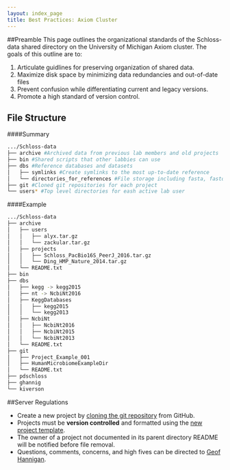 ```yaml
---
layout: index_page
title: Best Practices: Axiom Cluster
---
```


##Preamble
This page outlines the organizational standards of the Schloss-data shared directory on the University of Michigan Axiom cluster. The goals of this outline are to:

1. Articulate guidlines for preserving organization of shared data.
2. Maximize disk space by minimizing data redundancies and out-of-date files
3. Prevent confusion while differentiating current and legacy versions.
4. Promote a high standard of version control.

## File Structure
####Summary
```bash
.../Schloss-data
├── archive #Archived data from previous lab members and old projects
├── bin #Shared scripts that other labbies can use
├── dbs #Reference databases and datasets
│   ├── symlinks #Create symlinks to the most up-to-date reference
│   └── directories_for_references #File storage including fasta, fastq, blastdb
├── git #Cloned git repositories for each project
└── users* #Top level directories for eash active lab user
```
####Example
```bash
.../Schloss-data
├── archive
│   ├── users
│   │   ├── alyx.tar.gz
│   │   └── zackular.tar.gz
│   ├── projects
│   │   ├── Schloss_PacBio16S_PeerJ_2016.tar.gz
│   │   └── Ding_HMP_Nature_2014.tar.gz
│   └── README.txt
├── bin
├── dbs
│   ├── kegg -> kegg2015
│   ├── nt -> NcbiNt2016
│   ├── KeggDatabases
│   │   ├── kegg2015
│   │   └── kegg2013
│   ├── NcbiNt
│   │   ├── NcbiNt2016
│   │   ├── NcbiNt2015
│   │   └── NcbiNt2013
│   └── README.txt 
├── git
│   ├── Project_Example_001
│   ├── HumanMicrobiomeExampleDir
│   └── README.txt
├── pdschloss
├── ghannig
└── kiverson
```

##Server Regulations
* Create a new project by [cloning the git repository](https://help.github.com/articles/cloning-a-repository/) from GitHub.
* Projects must be **version controlled** and formatted using the [new project template](https://github.com/SchlossLab/new_project).
* The owner of a project not documented in its parent directory README will be notified before file removal.
* Questions, comments, concerns, and high fives can be directed to [Geof Hannigan](ghannig@umich.edu).
